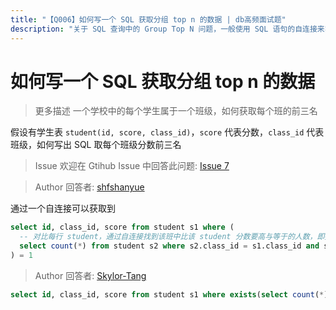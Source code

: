 ```yaml
---
title: "【Q006】如何写一个 SQL 获取分组 top n 的数据 | db高频面试题"
description: "关于 SQL 查询中的 Group Top N 问题，一般使用 SQL 语句的自连接来实现  字节跳动面试题、阿里腾讯面试题、美团小米面试题。"
---
```


# 如何写一个 SQL 获取分组 top n 的数据

> 更多描述
> 一个学校中的每个学生属于一个班级，如何获取每个班的前三名

假设有学生表 `student(id, score, class_id)`，`score` 代表分数，`class_id` 代表班级，如何写出 SQL 取每个班级分数前三名

> Issue
> 欢迎在 Gtihub Issue 中回答此问题: [Issue 7](https://github.com/shfshanyue/Daily-Question/issues/7)

> Author
> 回答者: [shfshanyue](https://github.com/shfshanyue)

通过一个自连接可以获取到

```sql
select id, class_id, score from student s1 where (
  -- 对比每行 student，通过自连接找到该班中比该 student 分数要高与等于的人数，即排名
  select count(*) from student s2 where s2.class_id = s1.class_id and s2.score >= s1.score
) = 1
```

> Author
> 回答者: [Skylor-Tang](https://github.com/Skylor-Tang)

```sql
select id, class_id, score from student s1 where exists(select count(*) from student s2 where s2.score >= s1.score and s2.class_id=s1.class_id group by s2.class_id having count(*)<=3) order by class_id, score desc;
```
